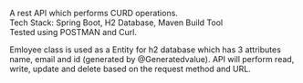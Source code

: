 

A rest API which performs CURD operations.  
Tech Stack:
Spring Boot, H2 Database, Maven Build Tool  
Tested using POSTMAN and Curl.

Emloyee class is used as a Entity for h2 database which has 3 attributes name, email and id (generated by @Generatedvalue).
API will perform read, write, update and  delete based on the request method and URL.  

